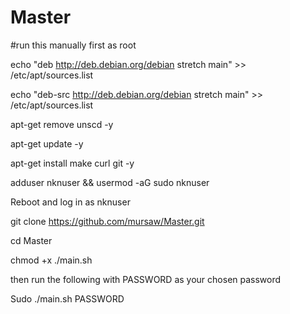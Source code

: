 # Master

#run this manually first as root

echo "deb  http://deb.debian.org/debian  stretch main" >>  /etc/apt/sources.list

echo "deb-src  http://deb.debian.org/debian  stretch main" >>  /etc/apt/sources.list

apt-get remove unscd -y

apt-get update -y

apt-get install make curl git -y

adduser nknuser && usermod -aG sudo nknuser

Reboot and log in as nknuser

git clone https://github.com/mursaw/Master.git

cd Master

chmod +x ./main.sh

then run the following with PASSWORD as your chosen password

Sudo ./main.sh PASSWORD
